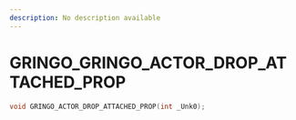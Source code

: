 ```yaml
---
description: No description available 
---
```


# GRINGO\_GRINGO_ACTOR_DROP_ATTACHED_PROP

```cpp
void GRINGO_ACTOR_DROP_ATTACHED_PROP(int _Unk0);
```